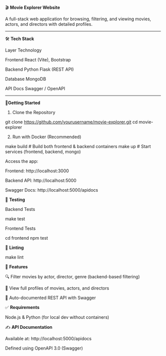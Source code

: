 🎬 **Movie Explorer Website**

A full-stack web application for browsing, filtering, and viewing movies, actors, and directors with detailed profiles.

------------------
🛠 **Tech Stack**

Layer        Technology

Frontend     React (Vite), Bootstrap

Backend      Python Flask (REST API)

Database     MongoDB

API Docs     Swagger / OpenAPI

------------------
 🚀**Getting Started**

1. Clone the Repository

 git clone https://github.com/yourusername/movie-explorer.git
 cd movie-explorer

2. Run with Docker (Recommended)

 make build    # Build both frontend & backend containers
 make up       # Start services (frontend, backend, mongo)

Access the app:

 Frontend: http://localhost:3000
 
 Backend API: http://localhost:5000
 
 Swagger Docs: http://localhost:5000/apidocs

🧪 **Testing**

 Backend Tests

  make test

 Frontend Tests

  cd frontend
  npm test

🧹 **Linting**

 make lint


🔧 **Features**

 🔍 Filter movies by actor, director, genre (backend-based filtering)
 
 📜 View full profiles of movies, actors, and directors
 
 🧾 Auto-documented REST API with Swagger



✅ **Requirements**

 Node.js & Python (for local dev without containers)


✍️ **API Documentation**

Available at: http://localhost:5000/apidocs

Defined using OpenAPI 3.0 (Swagger)
